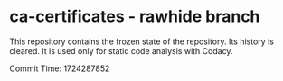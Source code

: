# ca-certificates - rawhide branch

This repository contains the frozen state of the repository.
Its history is cleared. It is used only for static code
analysis with Codacy.

Commit Time: 1724287852